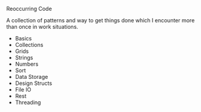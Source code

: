 Reoccurring Code

A collection of patterns and way to get things done which I encounter more than once in work situations.

- Basics
- Collections
- Grids
- Strings
- Numbers
- Sort
- Data Storage
- Design Structs
- File IO
- Rest
- Threading
